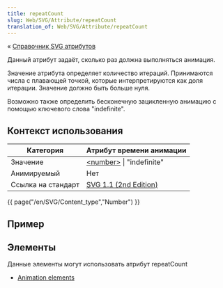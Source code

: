 ```yaml
---
title: repeatCount
slug: Web/SVG/Attribute/repeatCount
translation_of: Web/SVG/Attribute/repeatCount
---
```


« [Справочник SVG атрибутов](/ru/docs/Web/SVG/Attribute)

Данный атрибут задаёт, сколько раз должна выполняться анимация.

Значение атрибута определяет количество итераций. Принимаются числа с плавающей точкой, которые интерпретируются как доля итерации. Значение должно быть больше нуля.

Возможно также определить бесконечную зацикленную анимацию с помощью ключевого слова "indefinite".

## Контекст использования

| Категория          | Атрибут времени анимации                                                                                            |
| ------------------ | ------------------------------------------------------------------------------------------------------------------- |
| Значение           | [\<number>](/en/SVG/Content_type#Number) \| "indefinite" |
| Анимируемый        | Нет                                                                                                                 |
| Ссылка на стандарт | [SVG 1.1 (2nd Edition)](http://www.w3.org/TR/SVG/animate.html#RepeatCountAttribute)                                 |

{{ page("/en/SVG/Content_type","Number") }}

## Пример

## Элементы

Данные элементы могут использовать атрибут repeatCount

- [Animation elements](/en/SVG/Element#Animation)
